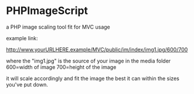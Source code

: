 # PHPImageScript
a PHP image scaling tool fit for MVC usage

example link: 

http://www.yourURLHERE.example/MVC/public/im/index/img1.jpg/600/700

where the "img1.jpg" is the source of your image in the media folder 
600=width of image 
700=height of the image

it will scale accordingly and fit the image the best it can within the sizes you've put down. 
